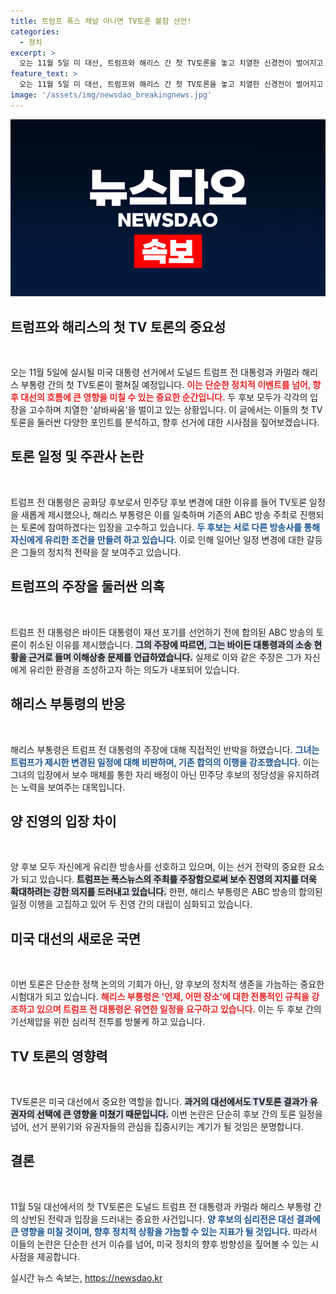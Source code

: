 ```yaml
---
title: 트럼프 폭스 채널 아니면 TV토론 불참 선언!
categories:
  - 정치
excerpt: >
  오는 11월 5일 미 대선, 트럼프와 해리스 간 첫 TV토론을 놓고 치열한 신경전이 벌어지고 있습니다. 주관 방송사와 일정 변경을 두고 양측의 날카로운 공방이 계속되며, 정치적 긴장이 고조되고 있습니다. 클릭하고 더 궁금해지세요!
feature_text: >
  오는 11월 5일 미 대선, 트럼프와 해리스 간 첫 TV토론을 놓고 치열한 신경전이 벌어지고 있습니다. 주관 방송사와 일정 변경을 두고 양측의 날카로운 공방이 계속되며, 정치적 긴장이 고조되고 있습니다. 클릭하고 더 궁금해지세요!
image: '/assets/img/newsdao_breakingnews.jpg'
---
```


<p><img src="/assets/img/newsdao_breakingnews.jpg" alt="ranknews 속보" /></p>

<h2 data-ke-size="size26">트럼프와 해리스의 첫 TV 토론의 중요성</h2>

<p data-ke-size="size16">&nbsp;</p>

<p>오는 11월 5일에 실시될 미국 대통령 선거에서 도널드 트럼프 전 대통령과 카멀라 해리스 부통령 간의 첫 TV토론이 펼쳐질 예정입니다. <b><span style="color: #ee2323;">이는 단순한 정치적 이벤트를 넘어, 향후 대선의 흐름에 큰 영향을 미칠 수 있는 중요한 순간입니다.</span></b> 두 후보 모두가 각각의 입장을 고수하며 치열한 '샅바싸움'을 벌이고 있는 상황입니다. 이 글에서는 이들의 첫 TV토론을 둘러싼 다양한 포인트를 분석하고, 향후 선거에 대한 시사점을 짚어보겠습니다.</p>

<h2 data-ke-size="size26">토론 일정 및 주관사 논란</h2>

<p data-ke-size="size16">&nbsp;</p>

<p>트럼프 전 대통령은 공화당 후보로서 민주당 후보 변경에 대한 이유를 들어 TV토론 일정을 새롭게 제시했으나, 해리스 부통령은 이를 일축하며 기존의 ABC 방송 주최로 진행되는 토론에 참여하겠다는 입장을 고수하고 있습니다. <b><span style="color: #1a5490;">두 후보는 서로 다른 방송사를 통해 자신에게 유리한 조건을 만들려 하고 있습니다.</span></b> 이로 인해 일어난 일정 변경에 대한 갈등은 그들의 정치적 전략을 잘 보여주고 있습니다.</p>

<h2 data-ke-size="size26">트럼프의 주장을 둘러싼 의혹</h2>

<p data-ke-size="size16">&nbsp;</p>

<p>트럼프 전 대통령은 바이든 대통령이 재선 포기를 선언하기 전에 합의된 ABC 방송의 토론이 취소된 이유를 제시했습니다. <b><span style="background-color: #21538527;">그의 주장에 따르면, 그는 바이든 대통령과의 소송 현황을 근거로 들며 이해상충 문제를 언급하였습니다.</span></b> 실제로 이와 같은 주장은 그가 자신에게 유리한 환경을 조성하고자 하는 의도가 내포되어 있습니다.</p>

<h2 data-ke-size="size26">해리스 부통령의 반응</h2>

<p data-ke-size="size16">&nbsp;</p>

<p>해리스 부통령은 트럼프 전 대통령의 주장에 대해 직접적인 반박을 하였습니다. <b><span style="color: #1a5490;">그녀는 트럼프가 제시한 변경된 일정에 대해 비판하며, 기존 합의의 이행을 강조했습니다.</span></b> 이는 그녀의 입장에서 보수 매체를 통한 자리 배정이 아닌 민주당 후보의 정당성을 유지하려는 노력을 보여주는 대목입니다.</p>

<h2 data-ke-size="size26">양 진영의 입장 차이</h2>

<p data-ke-size="size16">&nbsp;</p>

<p>양 후보 모두 자신에게 유리한 방송사를 선호하고 있으며, 이는 선거 전략의 중요한 요소가 되고 있습니다. <b><span style="background-color: #21538527;">트럼프는 폭스뉴스의 주최를 주장함으로써 보수 진영의 지지를 더욱 확대하려는 강한 의지를 드러내고 있습니다.</span></b> 한편, 해리스 부통령은 ABC 방송의 합의된 일정 이행을 고집하고 있어 두 진영 간의 대립이 심화되고 있습니다.</p>

<h2 data-ke-size="size26">미국 대선의 새로운 국면</h2>

<p data-ke-size="size16">&nbsp;</p>

<p>이번 토론은 단순한 정책 논의의 기회가 아닌, 양 후보의 정치적 생존을 가늠하는 중요한 시험대가 되고 있습니다. <b><span style="color: #ee2323;">해리스 부통령은 '언제, 어떤 장소'에 대한 전통적인 규칙을 강조하고 있으며 트럼프 전 대통령은 유연한 일정을 요구하고 있습니다.</span></b> 이는 두 후보 간의 기선제압을 위한 심리적 전투를 방불케 하고 있습니다.</p>

<h2 data-ke-size="size26">TV 토론의 영향력</h2>

<p data-ke-size="size16">&nbsp;</p>

<p>TV토론은 미국 대선에서 중요한 역할을 합니다. <b><span style="background-color: #21538527;">과거의 대선에서도 TV토론 결과가 유권자의 선택에 큰 영향을 미쳤기 때문입니다.</span></b> 이번 논란은 단순히 후보 간의 토론 일정을 넘어, 선거 분위기와 유권자들의 관심을 집중시키는 계기가 될 것임은 분명합니다.</p>

<h2 data-ke-size="size26">결론</h2>

<p data-ke-size="size16">&nbsp;</p>

<p>11월 5일 대선에서의 첫 TV토론은 도널드 트럼프 전 대통령과 카멀라 해리스 부통령 간의 상반된 전략과 입장을 드러내는 중요한 사건입니다. <b><span style="color: #1a5490;">양 후보의 심리전은 대선 결과에 큰 영향을 미칠 것이며, 향후 정치적 상황을 가늠할 수 있는 지표가 될 것입니다.</span></b> 따라서 이들의 논란은 단순한 선거 이슈를 넘어, 미국 정치의 향후 방향성을 짚어볼 수 있는 시사점을 제공합니다.</p>
실시간 뉴스 속보는, <a href="https://newsdao.kr" rel="dofollow">https://newsdao.kr</a>


